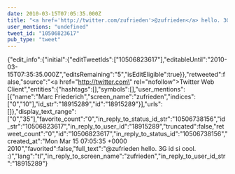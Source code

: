 ```yaml
---
date: 2010-03-15T07:05:35.000Z
title: "<a href='http://twitter.com/zufrieden'>@zufrieden</a> hello. 3G id si cool. :)″"
user_mentions: "undefined"
tweet_id: "10506823617"
pub_type: "tweet"
---
```

{"edit_info":{"initial":{"editTweetIds":["10506823617"],"editableUntil":"2010-03-15T07:35:35.000Z","editsRemaining":"5","isEditEligible":true}},"retweeted":false,"source":"<a href=\"http://twitter.com\" rel=\"nofollow\">Twitter Web Client</a>","entities":{"hashtags":[],"symbols":[],"user_mentions":[{"name":"Marc Friederich","screen_name":"zufrieden","indices":["0","10"],"id_str":"18915289","id":"18915289"}],"urls":[]},"display_text_range":["0","35"],"favorite_count":"0","in_reply_to_status_id_str":"10506738156","id_str":"10506823617","in_reply_to_user_id":"18915289","truncated":false,"retweet_count":"0","id":"10506823617","in_reply_to_status_id":"10506738156","created_at":"Mon Mar 15 07:05:35 +0000 2010","favorited":false,"full_text":"@zufrieden hello. 3G id si cool. :)","lang":"tl","in_reply_to_screen_name":"zufrieden","in_reply_to_user_id_str":"18915289"}
